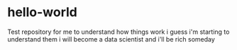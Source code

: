 # hello-world
Test repository for me to understand how things work
i guess i'm starting to understand them
i will become a data scientist
and i'll be rich someday
